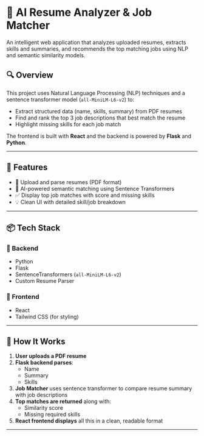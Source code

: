 # 🧠 AI Resume Analyzer & Job Matcher

An intelligent web application that analyzes uploaded resumes, extracts skills and summaries, and recommends the top matching jobs using NLP and semantic similarity models.

## 🔍 Overview

This project uses Natural Language Processing (NLP) techniques and a sentence transformer model (`all-MiniLM-L6-v2`) to:
- Extract structured data (name, skills, summary) from PDF resumes
- Find and rank the top 3 job descriptions that best match the resume
- Highlight missing skills for each job match

The frontend is built with **React** and the backend is powered by **Flask** and **Python**.

---

## 🚀 Features

- 📄 Upload and parse resumes (PDF format)
- 🤖 AI-powered semantic matching using Sentence Transformers
- ✅ Display top job matches with score and missing skills
- 💡 Clean UI with detailed skill/job breakdown

---

## 📦 Tech Stack

### 🔧 Backend
- Python
- Flask
- SentenceTransformers (`all-MiniLM-L6-v2`)
- Custom Resume Parser

### 🎨 Frontend
- React
- Tailwind CSS (for styling)

---

## 🧪 How It Works

1. **User uploads a PDF resume**
2. **Flask backend parses**:
   - Name
   - Summary
   - Skills
3. **Job Matcher** uses sentence transformer to compare resume summary with job descriptions
4. **Top matches are returned** along with:
   - Similarity score
   - Missing required skills
5. **React frontend displays** all this in a clean, readable format

---
